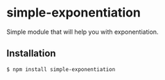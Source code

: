 # simple-exponentiation
Simple module that will help you with exponentiation.

## Installation

```bash
$ npm install simple-exponentiation
```
